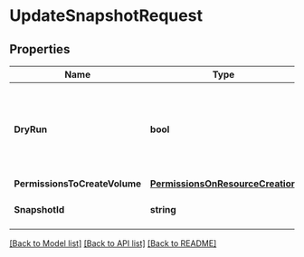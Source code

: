 # UpdateSnapshotRequest

## Properties

Name | Type | Description | Notes
------------ | ------------- | ------------- | -------------
**DryRun** | **bool** | If &#x60;true&#x60;, checks whether you have the required permissions to perform the action. | [optional] 
**PermissionsToCreateVolume** | [**PermissionsOnResourceCreation**](PermissionsOnResourceCreation.md) |  | 
**SnapshotId** | **string** | The ID of the snapshot. | 

[[Back to Model list]](../README.md#documentation-for-models) [[Back to API list]](../README.md#documentation-for-api-endpoints) [[Back to README]](../README.md)


